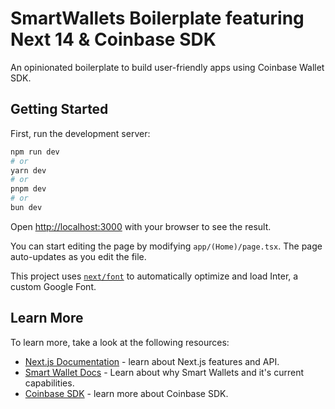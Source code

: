 # SmartWallets Boilerplate featuring Next 14 & Coinbase SDK

An opinionated boilerplate to build user-friendly apps using Coinbase Wallet SDK.


## Getting Started

First, run the development server:

```bash
npm run dev
# or
yarn dev
# or
pnpm dev
# or
bun dev
```

Open [http://localhost:3000](http://localhost:3000) with your browser to see the result.

You can start editing the page by modifying `app/(Home)/page.tsx`. The page auto-updates as you edit the file.

This project uses [`next/font`](https://nextjs.org/docs/basic-features/font-optimization) to automatically optimize and load Inter, a custom Google Font.

## Learn More

To learn more, take a look at the following resources:

- [Next.js Documentation](https://nextjs.org/docs) - learn about Next.js features and API.
- [Smart Wallet Docs](https://www.smartwallet.dev/why) - Learn about why Smart Wallets and it's current capabilities.
- [Coinbase SDK](https://nextjs.org/docs) - learn more about Coinbase SDK.

